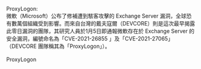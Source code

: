 ProxyLogon:<br>
微軟（Microsoft）公布了修補遭到駭客攻擊的 Exchange Server 漏洞，全球恐有數萬個組織受到影響。而來自台灣的戴夫寇爾（DEVCORE）則是這次最早揭露此零日漏洞的團隊，其研究人員於1月5日即通報微軟存在於 Exchange Server 的安全漏洞，編號命名為「CVE-2021-26855 」及「CVE-2021-27065」（DEVCORE 團隊稱其為「ProxyLogon」）。<br>
<br>
ProxyLogon
